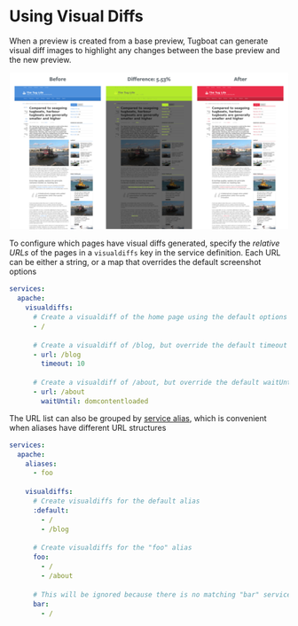 # Using Visual Diffs

When a preview is created from a base preview, Tugboat can generate visual diff
images to highlight any changes between the base preview and the new preview.

![Visual Diff Example](_images/visualdiff.png)

To configure which pages have visual diffs generated, specify the _relative
URLs_ of the pages in a `visualdiffs` key in the service definition. Each URL
can be either a string, or a map that overrides the default screenshot options

```yaml
services:
  apache:
    visualdiffs:
      # Create a visualdiff of the home page using the default options
      - /

      # Create a visualdiff of /blog, but override the default timeout option
      - url: /blog
        timeout: 10

      # Create a visualdiff of /about, but override the default waitUntil option
      - url: /about
        waitUntil: domcontentloaded
```

The URL list can also be grouped by
[service alias](../reference/tugboat-configuration/index.md#aliases), which is
convenient when aliases have different URL structures

```yaml
services:
  apache:
    aliases:
      - foo

    visualdiffs:
      # Create visualdiffs for the default alias
      :default:
        - /
        - /blog

      # Create visualdiffs for the "foo" alias
      foo:
        - /
        - /about

      # This will be ignored because there is no matching "bar" service alias
      bar:
        - /
```
